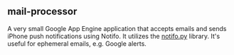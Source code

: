 ## mail-processor

A very small Google App Engine application that accepts emails and sends iPhone push notifications using Notifo. It utilizes the [notifo.py](http://github.com/mrtazz/notifo.py) library. It's useful for ephemeral emails, e.g. Google alerts.
